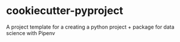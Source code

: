 # cookiecutter-pyproject

A project template for a creating a python project + package for data science with Pipenv

